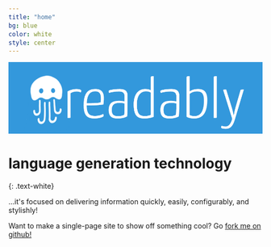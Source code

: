 ```yaml
---
title: "home"
bg: blue
color: white
style: center
---
```


<img src='img/readablylogowhbl.png' width="600">


# language generation technology
{: .text-white}


…it's focused on delivering information quickly, easily, configurably, and stylishly!

Want to make a single-page site to show off something cool? Go [fork me on github!](https://github.com/t413/SinglePaged)


